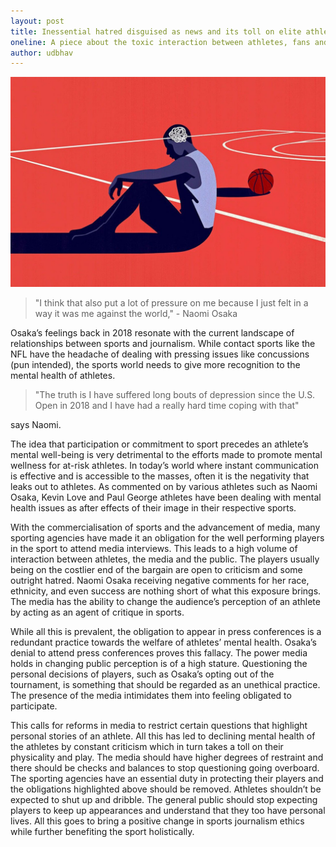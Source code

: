```yaml
---
layout: post
title: Inessential hatred disguised as news and its toll on elite athletes’ mental well-being
oneline: A piece about the toxic interaction between athletes, fans and the media.
author: udbhav
---
```


![Personality](/images/blog/effect-of-media.jpeg)

> "I think that also put a lot of pressure on me because I just felt in a way it was me against the world," - Naomi Osaka

Osaka’s feelings back in 2018 resonate with the current landscape of relationships between sports and journalism. While contact sports like the NFL have the headache of dealing with pressing issues like concussions (pun intended), the sports world needs to give more recognition to the mental health of athletes.

> "The truth is I have suffered long bouts of depression since the U.S. Open in 2018 and I have had a really hard time coping with that"

says Naomi.

The idea that participation or commitment to sport precedes an athlete’s mental well-being is very detrimental to the efforts made to promote mental wellness for at-risk athletes.
In today’s world where instant communication is effective and is accessible to the masses, often it is the negativity that leaks out to athletes. As commented on by various athletes such as Naomi Osaka, Kevin Love and Paul George athletes have been dealing with mental health issues as after effects of their image in their respective sports.

With the commercialisation of sports and the advancement of media, many sporting agencies have made it an obligation for the well performing players in the sport to attend media interviews. This leads to a high volume of interaction between athletes, the media and the public. The players usually being on the costlier end of the bargain are open to criticism and some outright hatred. Naomi Osaka receiving negative comments for her race, ethnicity, and even success are nothing short of what this exposure brings. The media has the ability to change the audience’s perception of an athlete by acting as an agent of critique in sports.

While all this is prevalent, the obligation to appear in press conferences is a redundant practice towards the welfare of athletes’ mental health. Osaka’s denial to attend press conferences proves this fallacy. The power media holds in changing public perception is of a high stature. Questioning the personal decisions of players, such as Osaka’s opting out of the tournament, is something that should be regarded as an unethical practice. The presence of the media intimidates them into feeling obligated to participate.

This calls for reforms in media to restrict certain questions that highlight personal stories of an athlete. All this has led to declining mental health of the athletes by constant criticism which in turn takes a toll on their physicality and play. The media should have higher degrees of restraint and there should be checks and balances to stop questioning going overboard.
The sporting agencies have an essential duty in protecting their players and the obligations highlighted above should be removed. Athletes shouldn’t be expected to shut up and dribble. The general public should stop expecting players to keep up appearances and understand that they too have personal lives. All this goes to bring a positive change in sports journalism ethics while further benefiting the sport holistically.

